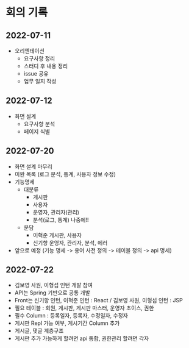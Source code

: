 # 회의 기록

## 2022-07-11
- 오리엔테이션
  - 요구사항 정리
  - 스터디 후 내용 정리
  - issue 공유
  - 업무 일지 작성

## 2022-07-12
- 화면 설계
  - 요구사항 분석
  - 페이지 식별

## 2022-07-20
- 화면 설계 마무리
- 미완 목록 (로그 분석, 통계, 사용자 정보 수정)
- 기능명세
  - 대분류
    - 게시판
    - 사용자
    - 운영자, 관리자(관리)
    - 분석(로그, 통계) 나중에!!
  - 분담
    - 이혁준 게시판, 사용자
    - 신기항 운영자, 관리자, 분석, 에러
- 앞으로 예정 (기능 명세 -> 용어 사전 정의 -> 테이블 정의 -> api 명세)

## 2022-07-22
- 김보영 사원, 이형섭 인턴 개발 참여
- API는 Spring 기반으로 공통 개발
- Front는 신기항 인턴, 이혁준 인턴 : React / 김보영 사원, 이형섭 인턴 : JSP
- 필요 테이블 : 회원, 게시판, 게시판 마스터, 운영자 초이스, 권한
- 필수 Column : 등록일자, 등록자, 수정일자, 수정자
- 게시판 Repl 가능 여부, 게시기간 Column 추가
- 게시글, 댓글 계층구조
- 게시판 추가 가능하게 할려면 api 통합, 권한관리 할려면 각자
